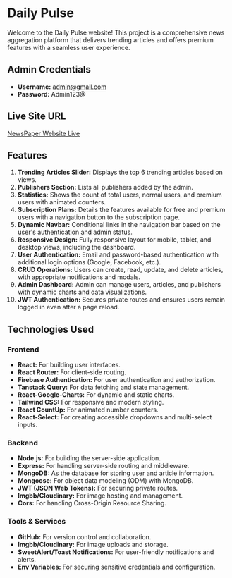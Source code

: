 # Daily Pulse


Welcome to the Daily Pulse website! This project is a comprehensive news aggregation platform that delivers trending articles and offers premium features with a seamless user experience.

## Admin Credentials

- **Username:** admin@gmail.com
- **Password:** Admin123@

## Live Site URL

[NewsPaper Website Live](https://daily-pulse-c3dcf.web.app/)

## Features

1. **Trending Articles Slider:** Displays the top 6 trending articles based on views.
2. **Publishers Section:** Lists all publishers added by the admin.
3. **Statistics:** Shows the count of total users, normal users, and premium users with animated counters.
4. **Subscription Plans:** Details the features available for free and premium users with a navigation button to the subscription page.
5. **Dynamic Navbar:** Conditional links in the navigation bar based on the user's authentication and admin status.
6. **Responsive Design:** Fully responsive layout for mobile, tablet, and desktop views, including the dashboard.
7. **User Authentication:** Email and password-based authentication with additional login options (Google, Facebook, etc.).
8. **CRUD Operations:** Users can create, read, update, and delete articles, with appropriate notifications and modals.
9. **Admin Dashboard:** Admin can manage users, articles, and publishers with dynamic charts and data visualizations.
10. **JWT Authentication:** Secures private routes and ensures users remain logged in even after a page reload.

## Technologies Used

### Frontend

- **React:** For building user interfaces.
- **React Router:** For client-side routing.
- **Firebase Authentication:** For user authentication and authorization.
- **Tanstack Query:** For data fetching and state management.
- **React-Google-Charts:** For dynamic and static charts.
- **Tailwind CSS:** For responsive and modern styling.
- **React CountUp:** For animated number counters.
- **React-Select:** For creating accessible dropdowns and multi-select inputs.

### Backend

- **Node.js:** For building the server-side application.
- **Express:** For handling server-side routing and middleware.
- **MongoDB:** As the database for storing user and article information.
- **Mongoose:** For object data modeling (ODM) with MongoDB.
- **JWT (JSON Web Tokens):** For securing private routes.
- **Imgbb/Cloudinary:** For image hosting and management.
- **Cors:** For handling Cross-Origin Resource Sharing.

### Tools & Services

- **GitHub:** For version control and collaboration.
- **Imgbb/Cloudinary:** For image uploads and storage.
- **SweetAlert/Toast Notifications:** For user-friendly notifications and alerts.
- **Env Variables:** For securing sensitive credentials and configuration.
